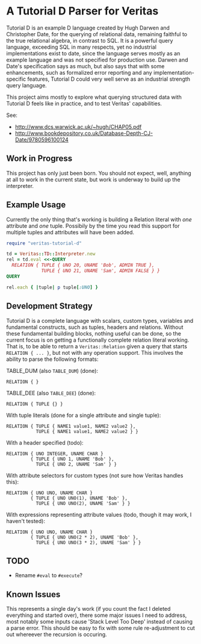 # A Tutorial D Parser for Veritas

Tutorial D is an example D language created by Hugh Darwen and Christopher Date,
for the querying of relational data, remaining faithful to the true relational
algebra, in contrast to SQL.  It is a powerful query language, exceeding SQL in
many respects, yet no industrial implementations exist to date, since the
language serves mostly as an example language and was not specified for production
use.  Darwen and Date's specification says as much, but also says that with some
enhancements, such as formalized error reporting and any implementation-specific
features, Tutorial D could very well serve as an industrial strength query language.

This project aims mostly to explore what querying structured data with Tutorial D
feels like in practice, and to test Veritas' capabilities.

See:

  - http://www.dcs.warwick.ac.uk/~hugh/CHAP05.pdf
  - http://www.bookdepository.co.uk/Database-Depth-CJ-Date/9780596100124

## Work in Progress

This project has only just been born.  You should not expect, well, anything at all
to work in the current state, but work is underway to build up the interpreter.

## Example Usage

Currently the only thing that's working is building a Relation literal with *one*
attribute and *one* tuple.  Possibily by the time you read this support for multiple
tuples and attributes will have been added.

``` ruby
require "veritas-tutorial-d"

td = Veritas::TD::Interpreter.new
rel = td.eval <<-QUERY
  RELATION { TUPLE { UNO 20, UNAME 'Bob', ADMIN TRUE },
             TUPLE { UNO 21, UNAME 'Sam', ADMIN FALSE } }
QUERY

rel.each { |tuple| p tuple[:UNO] }
```

## Development Strategy

Tutorial D is a complete language with scalars, custom types, variables and fundamental
constructs, such as tuples, headers and relations.  Without these fundamental building
blocks, nothing useful can be done, so the current focus is on getting a functionally
complete relation literal working.  That is, to be able to return a `Veritas::Relation`
given a query that starts `RELATION { ... }`, but not with any operation support. This
involves the ability to parse the following formats:

TABLE_DUM (also `TABLE_DUM`) (done):

```
RELATION { }
```

TABLE_DEE (also `TABLE_DEE`) (done):

```
RELATION { TUPLE {} }
```

With tuple literals (done for a single attribute and single tuple):

```
RELATION { TUPLE { NAME1 value1, NAME2 value2 },
           TUPLE { NAME1 value1, NAME2 value2 } }
```

With a header specified (todo):

```
RELATION { UNO INTEGER, UNAME CHAR }
         { TUPLE { UNO 1, UNAME 'Bob' },
           TUPLE { UNO 2, UNAME 'Sam' } }
```

With attribute selectors for custom types (not sure how Veritas handles this):

```
RELATION { UNO UNO, UNAME CHAR }
         { TUPLE { UNO UNO(1), UNAME 'Bob' },
           TUPLE { UNO UNO(2), UNAME 'Sam' } }
```

With expressions representing attribute values (todo, though it may work, I haven't tested):

```
RELATION { UNO UNO, UNAME CHAR }
         { TUPLE { UNO UNO(2 * 2), UNAME 'Bob' },
           TUPLE { UNO UNO(3 * 2), UNAME 'Sam' } }
```

## TODO

  - Rename `#eval` to `#execute`?

## Known Issues

This represents a single day's work (if you count the fact I deleted everything and started over),
there some major issues I need to address, most notably some inputs cause 'Stack Level Too Deep'
instead of causing a parse error.  This should be easy to fix with some rule re-adjustment to
cut out whereever the recursion is occuring.
